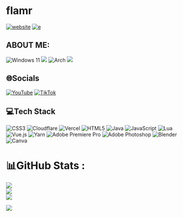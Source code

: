 # flamr
[![website](https://img.shields.io/badge/-Website-informational?logo=firefox&style=for-the-badge&logoColor=ff9117&color=ea5e00&labelColor=ffffff 'website')](https://img.shields.io/badge/-Website-informational?logo=firefox&style=for-the-badge&logoColor=ff9117&color=ea5e00&labelColor=ffffff) [![e](https://img.shields.io/badge/-Modrinth-informational?logo=modrinth&style=for-the-badge&logoColor=00661f&color=00661f&labelColor=000000)](https://modrinth.com/organization/flamin-creations)
## ABOUT ME:
![Windows 11](https://img.shields.io/badge/Windows%2011-%230079d5.svg?style=for-the-badge&logo=Windows%2011&logoColor=white) ![](https://img.shields.io/badge/-&-informational?logo=&style=for-the-badge&logoColor=000000&color=000000&labelColor=000000) ![Arch](https://img.shields.io/badge/Arch%20Linux-1793D1?logo=arch-linux&logoColor=fff&style=for-the-badge) ![](https://img.shields.io/badge/-user-informational?logo=&style=for-the-badge&logoColor=000000&color=b96100&labelColor=000000)

## 🌐Socials
[![YouTube](https://img.shields.io/badge/YouTube-%23FF0000.svg?style=for-the-badge&logo=YouTube&logoColor=white)](https://youtube.com/@flam_r) [![TikTok](https://img.shields.io/badge/TikTok-%23000000.svg?style=for-the-badge&logo=TikTok&logoColor=white)](https://tiktok.com/@flamershorts)

## 💻Tech Stack
![CSS3](https://img.shields.io/badge/css3-%231572B6.svg?style=for-the-badge&logo=css3&logoColor=white) ![Cloudflare](https://img.shields.io/badge/Cloudflare-F38020?style=for-the-badge&logo=Cloudflare&logoColor=white) ![Vercel](https://img.shields.io/badge/vercel-%23000000.svg?style=for-the-badge&logo=vercel&logoColor=white) ![HTML5](https://img.shields.io/badge/html5-%23E34F26.svg?style=for-the-badge&logo=html5&logoColor=white) ![Java](https://img.shields.io/badge/java-%23ED8B00.svg?style=for-the-badge&logo=java&logoColor=white) ![JavaScript](https://img.shields.io/badge/javascript-%23323330.svg?style=for-the-badge&logo=javascript&logoColor=%23F7DF1E) ![Lua](https://img.shields.io/badge/lua-%232C2D72.svg?style=for-the-badge&logo=lua&logoColor=white) ![Vue.js](https://img.shields.io/badge/vuejs-%2335495e.svg?style=for-the-badge&logo=vuedotjs&logoColor=%234FC08D) ![Yarn](https://img.shields.io/badge/yarn-%232C8EBB.svg?style=for-the-badge&logo=yarn&logoColor=white) ![Adobe Premiere Pro](https://img.shields.io/badge/Adobe%20Premiere%20Pro-9999FF.svg?style=for-the-badge&logo=Adobe%20Premiere%20Pro&logoColor=white) ![Adobe Photoshop](https://img.shields.io/badge/adobephotoshop-%2331A8FF.svg?style=for-the-badge&logo=adobephotoshop&logoColor=white) ![Blender](https://img.shields.io/badge/blender-%23F5792A.svg?style=for-the-badge&logo=blender&logoColor=white) ![Canva](https://img.shields.io/badge/Canva-%2300C4CC.svg?style=for-the-badge&logo=Canva&logoColor=white)
# 📊GitHub Stats :
![](https://github-readme-stats.vercel.app/api?username=flamrxd&theme=merko&hide_border=false&include_all_commits=true&count_private=true)<br/>
![](https://github-readme-streak-stats.herokuapp.com/?user=flamrxd&theme=merko&hide_border=false)<br/>
![](https://github-readme-stats.vercel.app/api/top-langs/?username=flamrxd&theme=merko&hide_border=false&include_all_commits=true&count_private=true&layout=compact)

![](https://quotes-github-readme.vercel.app/api?type=horizontal&theme=dark)
